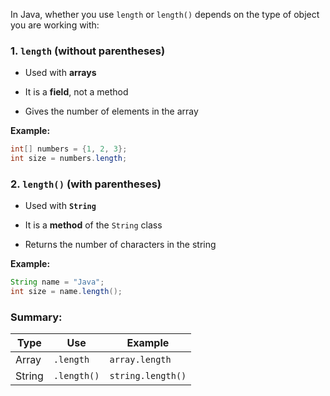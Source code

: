 In Java, whether you use `length` or `length()` depends on the type of object you are working with:

### 1\. `length` (without parentheses)

-   Used with **arrays**
    
-   It is a **field**, not a method
    
-   Gives the number of elements in the array
    

**Example:**

```java
int[] numbers = {1, 2, 3};
int size = numbers.length;
```

### 2\. `length()` (with parentheses)

-   Used with **`String`**
    
-   It is a **method** of the `String` class
    
-   Returns the number of characters in the string
    

**Example:**

```java
String name = "Java";
int size = name.length();
```

### Summary:

| Type | Use | Example |
| --- | --- | --- |
| Array | `.length` | `array.length` |
| String | `.length()` | `string.length()` |